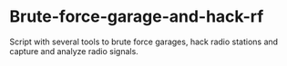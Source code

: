 # Brute-force-garage-and-hack-rf
Script with several tools to brute force garages, hack radio stations and capture and analyze radio signals.
